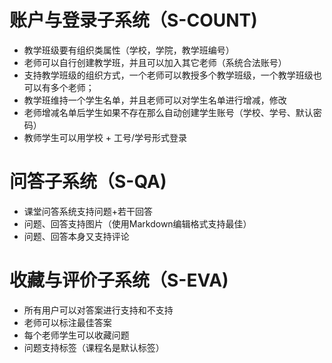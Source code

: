 # 账户与登录子系统（S-COUNT)
* 教学班级要有组织类属性（学校，学院，教学班编号）
* 老师可以自行创建教学班，并且可以加入其它老师（系统合法账号）
* 支持教学班级的组织方式，一个老师可以教授多个教学班级，一个教学班级也可以有多个老师；
* 教学班维持一个学生名单，并且老师可以对学生名单进行增减，修改
* 老师增减名单后学生如果不存在那么自动创建学生账号（学校、学号、默认密码）
* 教师学生可以用学校 + 工号/学号形式登录


# 问答子系统（S-QA)
* 课堂问答系统支持问题+若干回答
* 问题、回答支持图片（使用Markdown编辑格式支持最佳）
* 问题、回答本身又支持评论


# 收藏与评价子系统（S-EVA)
* 所有用户可以对答案进行支持和不支持
* 老师可以标注最佳答案
* 每个老师学生可以收藏问题
* 问题支持标签（课程名是默认标签）
